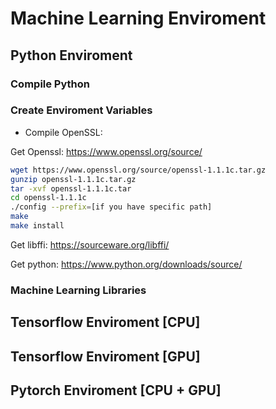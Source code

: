 # Machine Learning Enviroment

## Python Enviroment

### Compile Python

### Create Enviroment Variables

* Compile OpenSSL:

Get Openssl: https://www.openssl.org/source/

```bash
wget https://www.openssl.org/source/openssl-1.1.1c.tar.gz
gunzip openssl-1.1.1c.tar.gz
tar -xvf openssl-1.1.1c.tar
cd openssl-1.1.1c
./config --prefix=[if you have specific path]
make
make install
```


Get libffi: https://sourceware.org/libffi/

Get python: https://www.python.org/downloads/source/



### Machine Learning Libraries

## Tensorflow Enviroment [CPU]

## Tensorflow Enviroment [GPU]

## Pytorch Enviroment [CPU + GPU]
